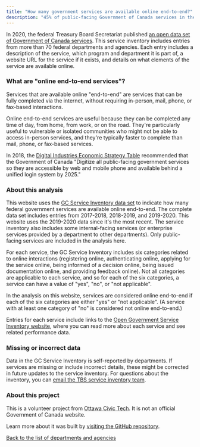 ```yaml
---
title: "How many government services are available online end-to-end?"
description: "45% of public-facing Government of Canada services in the GC Service Inventory are available online from end-to-end. An Ottawa Civic Tech project."
---
```


In 2020, the federal Treasury Board Secretariat published [an open data set of Government of Canada services](https://open.canada.ca/data/en/dataset/3ac0d080-6149-499a-8b06-7ce5f00ec56c). This service inventory includes entries from more than 70 federal departments and agencies. Each entry includes a description of the service, which program and department it is part of, a website URL for the service if it exists, and details on what elements of the service are available online.

### What are "online end-to-end services"?

Services that are available online "end-to-end" are services that can be fully completed via the internet, without requiring in-person, mail, phone, or fax-based interactions. 

Online end-to-end services are useful because they can be completed any time of day, from home, from work, or on the road. They're particularly useful to vulnerable or isolated communities who might not be able to access in-person services, and they're typically faster to complete than mail, phone, or fax-based services.

In 2018, the [Digital Industries Economic Strategy Table](https://www.ic.gc.ca/eic/site/098.nsf/vwapj/ISEDC_Digital_Industries.pdf/$FILE/ISEDC_Digital_Industries.pdf) recommended that the Government of Canada "Digitize all public-facing government services so they are accessible by web and mobile phone and available behind a unified login system by 2025." 

### About this analysis

This website uses the [GC Service Inventory data set](https://open.canada.ca/data/en/dataset/3ac0d080-6149-499a-8b06-7ce5f00ec56c) to indicate how many federal government services are available online end-to-end. The complete data set includes entries from 2017-2018, 2018-2019, and 2019-2020. This website uses the 2019-2020 data since it's the most recent. The service inventory also includes some internal-facing services (or enterprise services provided by a department to other departments). Only public-facing services are included in the analysis here.

For each service, the GC Service Inventory includes six categories related to online interactions (registering online, authenticating online, applying for the service online, being informed of a decision online, being issued documentation online, and providing feedback online). Not all categories are applicable to each service, and so for each of the six categories, a service can have a value of "yes", "no", or "not applicable". 

In the analysis on this website, services are considered online end-to-end if each of the six categories are either "yes" or "not applicable". (A service with at least one category of "no" is considered not online end-to-end.)

Entries for each service include links to the [Open Government Service Inventory website](https://search.open.canada.ca/service/), where you can read more about each service and see related performance data.

### Missing or incorrect data

Data in the GC Service Inventory is self-reported by departments. If services are missing or include incorrect details, these might be corrected in future updates to the service inventory. For questions about the inventory, you can [email the TBS service inventory team](mailto:ServiceDigital-ServicesNumerique@tbs-sct.gc.ca).

### About this project

This is a volunteer project from [Ottawa Civic Tech](https://ottawacivictech.ca/). It is not an official Government of Canada website. 

Learn more about it was built by [visiting the GitHub repository](https://github.com/YOWCT/end-to-end-services).

[Back to the list of departments and agencies](#departments)